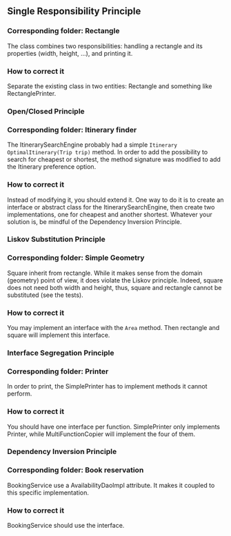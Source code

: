 ## Single Responsibility Principle
### Corresponding folder: Rectangle
The class combines two responsibilities: handling a rectangle and its properties (width, height, ...), and printing it.
### How to correct it
Separate the existing class in two entities: Rectangle and something like RectanglePrinter.

### Open/Closed Principle
### Corresponding folder: Itinerary finder
The ItinerarySearchEngine probably had a simple ```Itinerary OptimalItinerary(Trip trip)``` method. In order to add the possibility to search for cheapest or shortest, the method signature was modified to add the Itinerary preference option.
### How to correct it
Instead of modifying it, you should extend it. One way to do it is to create an interface or abstract class for the ItinerarySearchEngine, then create two implementations, one for cheapest and another shortest. Whatever your solution is, be mindful of the Dependency Inversion Principle.

### Liskov Substitution Principle
### Corresponding folder: Simple Geometry
Square inherit from rectangle. While it makes sense from the domain (geometry) point of view, it does violate the Liskov principle. Indeed, square does not need both width and height, thus, square and rectangle cannot be substituted (see the tests). 
### How to correct it
You may implement an interface with the ```Area``` method. Then rectangle and square will implement this interface.

### Interface Segregation Principle
### Corresponding folder: Printer 
In order to print, the SimplePrinter has to implement methods it cannot perform.
### How to correct it
You should have one interface per function. SimplePrinter only implements Printer, while MultiFunctionCopier will implement the four of them.

### Dependency Inversion Principle
### Corresponding folder: Book reservation
BookingService use a AvailabilityDaoImpl attribute. It makes it coupled to this specific implementation.
### How to correct it
BookingService should use the interface.

